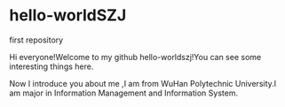 # hello-worldSZJ
first repository

Hi everyone!Welcome to my github hello-worldszj!You can see some interesting things here. 

Now I introduce you about me ,I am from WuHan Polytechnic University.I am major in Information Management and Information System.
